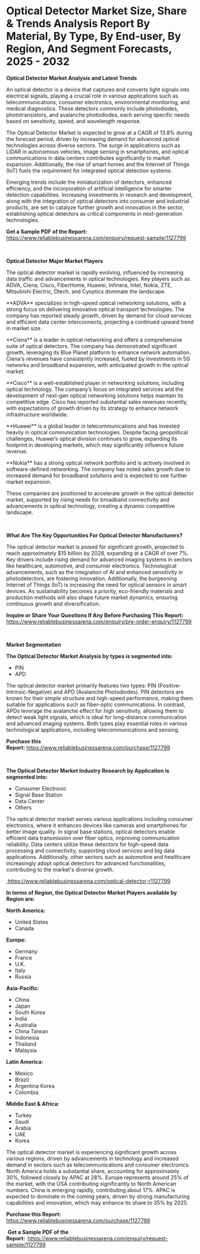 <p><h1>Optical Detector Market Size, Share & Trends Analysis Report By Material, By Type, By End-user, By Region, And Segment Forecasts, 2025 - 2032</h1></p><p><strong>Optical Detector Market Analysis and Latest Trends</strong></p>
<p><p>An optical detector is a device that captures and converts light signals into electrical signals, playing a crucial role in various applications such as telecommunications, consumer electronics, environmental monitoring, and medical diagnostics. These detectors commonly include photodiodes, phototransistors, and avalanche photodiodes, each serving specific needs based on sensitivity, speed, and wavelength response.</p><p>The Optical Detector Market is expected to grow at a CAGR of 13.8% during the forecast period, driven by increasing demand for advanced optical technologies across diverse sectors. The surge in applications such as LiDAR in autonomous vehicles, image sensing in smartphones, and optical communications in data centers contributes significantly to market expansion. Additionally, the rise of smart homes and the Internet of Things (IoT) fuels the requirement for integrated optical detection systems.</p><p>Emerging trends include the miniaturization of detectors, enhanced efficiency, and the incorporation of artificial intelligence for smarter detection capabilities. Increasing investments in research and development, along with the integration of optical detectors into consumer and industrial products, are set to catalyze further growth and innovation in the sector, establishing optical detectors as critical components in next-generation technologies.</p></p>
<p><strong>Get a Sample PDF of the Report:&nbsp;</strong> <a href="https://www.reliablebusinessarena.com/enquiry/request-sample/1127799?utm_campaign=3028&utm_medium=2&utm_source=Github&utm_content=ia&utm_term=17042025&utm_id=optical-detector">https://www.reliablebusinessarena.com/enquiry/request-sample/1127799</a></p>
<p>&nbsp;</p>
<p><strong>Optical Detector Major Market Players</strong></p>
<p><p>The optical detector market is rapidly evolving, influenced by increasing data traffic and advancements in optical technologies. Key players such as ADVA, Ciena, Cisco, FiberHome, Huawei, Infinera, Intel, Nokia, ZTE, Mitsubishi Electric, Dtech, and Cyoptics dominate the landscape.</p><p>**ADVA** specializes in high-speed optical networking solutions, with a strong focus on delivering innovative optical transport technologies. The company has reported steady growth, driven by demand for cloud services and efficient data center interconnects, projecting a continued upward trend in market size.</p><p>**Ciena** is a leader in optical networking and offers a comprehensive suite of optical detectors. The company has demonstrated significant growth, leveraging its Blue Planet platform to enhance network automation. Ciena's revenues have consistently increased, fueled by investments in 5G networks and broadband expansion, with anticipated growth in the optical market.</p><p>**Cisco** is a well-established player in networking solutions, including optical technology. The company’s focus on integrated services and the development of next-gen optical networking solutions helps maintain its competitive edge. Cisco has reported substantial sales revenues recently, with expectations of growth driven by its strategy to enhance network infrastructure worldwide.</p><p>**Huawei** is a global leader in telecommunications and has invested heavily in optical communication technologies. Despite facing geopolitical challenges, Huawei’s optical division continues to grow, expanding its footprint in developing markets, which may significantly influence future revenue.</p><p>**Nokia** has a strong optical network portfolio and is actively involved in software-defined networking. The company has noted sales growth due to increased demand for broadband solutions and is expected to see further market expansion.</p><p>These companies are positioned to accelerate growth in the optical detector market, supported by rising needs for broadband connectivity and advancements in optical technology, creating a dynamic competitive landscape.</p></p>
<p>&nbsp;</p>
<p><strong>What Are The Key Opportunities For Optical Detector Manufacturers?</strong></p>
<p><p>The optical detector market is poised for significant growth, projected to reach approximately $15 billion by 2028, expanding at a CAGR of over 7%. Key drivers include rising demand for advanced imaging systems in sectors like healthcare, automotive, and consumer electronics. Technological advancements, such as the integration of AI and enhanced sensitivity in photodetectors, are fostering innovation. Additionally, the burgeoning Internet of Things (IoT) is increasing the need for optical sensors in smart devices. As sustainability becomes a priority, eco-friendly materials and production methods will also shape future market dynamics, ensuring continuous growth and diversification.</p></p>
<p><strong>Inquire or Share Your Questions If Any Before Purchasing This Report:</strong> <a href="https://www.reliablebusinessarena.com/enquiry/pre-order-enquiry/1127799?utm_campaign=3028&utm_medium=2&utm_source=Github&utm_content=ia&utm_term=17042025&utm_id=optical-detector">https://www.reliablebusinessarena.com/enquiry/pre-order-enquiry/1127799</a></p>
<p>&nbsp;</p>
<p><strong>Market Segmentation</strong></p>
<p><strong>The Optical Detector Market Analysis by types is segmented into:</strong></p>
<p><ul><li>PIN</li><li>APD</li></ul></p>
<p><p>The optical detector market primarily features two types: PIN (Positive-Intrinsic-Negative) and APD (Avalanche Photodiodes). PIN detectors are known for their simple structure and high-speed performance, making them suitable for applications such as fiber-optic communications. In contrast, APDs leverage the avalanche effect for high sensitivity, allowing them to detect weak light signals, which is ideal for long-distance communication and advanced imaging systems. Both types play essential roles in various technological applications, including telecommunications and sensing.</p></p>
<p><strong>Purchase this Report:&nbsp;</strong><a href="https://www.reliablebusinessarena.com/purchase/1127799?utm_campaign=3028&utm_medium=2&utm_source=Github&utm_content=ia&utm_term=17042025&utm_id=optical-detector">https://www.reliablebusinessarena.com/purchase/1127799</a></p>
<p>&nbsp;</p>
<p><strong>The Optical Detector Market Industry Research by Application is segmented into:</strong></p>
<p><ul><li>Consumer Electronic</li><li>Signal Base Station</li><li>Data Center</li><li>Others</li></ul></p>
<p><p>The optical detector market serves various applications including consumer electronics, where it enhances devices like cameras and smartphones for better image quality. In signal base stations, optical detectors enable efficient data transmission over fiber optics, improving communication reliability. Data centers utilize these detectors for high-speed data processing and connectivity, supporting cloud services and big data applications. Additionally, other sectors such as automotive and healthcare increasingly adopt optical detectors for advanced functionalities, contributing to the market's diverse growth.</p></p>
<p><a href="https://www.reliablebusinessarena.com/optical-detector-r1127799?utm_campaign=3028&utm_medium=2&utm_source=Github&utm_content=ia&utm_term=17042025&utm_id=optical-detector">&nbsp;https://www.reliablebusinessarena.com/optical-detector-r1127799</a></p>
<p><strong>In terms of Region, the Optical Detector Market Players available by Region are:</strong></p>
<p>
    <p> <strong> North America: </strong>
        <ul>
            <li>United States</li>
            <li>Canada</li>
        </ul>
        </p> 
    <p> <strong> Europe: </strong>
        <ul>
            <li>Germany</li>
            <li>France</li>
            <li>U.K.</li>
            <li>Italy</li>
            <li>Russia</li>
        </ul>
        </p> 
    <p> <strong> Asia-Pacific: </strong>
        <ul>
            <li>China</li>
            <li>Japan</li>
            <li>South Korea</li>
            <li>India</li>
            <li>Australia</li>
            <li>China Taiwan</li>
            <li>Indonesia</li>
            <li>Thailand</li>
            <li>Malaysia</li>
        </ul>
        </p> 
    <p> <strong> Latin America: </strong>
        <ul>
            <li>Mexico</li>
            <li>Brazil</li>
            <li>Argentina Korea</li>
            <li>Colombia</li>
        </ul>
        </p> 
    <p> <strong> Middle East & Africa: </strong>
        <ul>
            <li>Turkey</li>
            <li>Saudi</li>
            <li>Arabia</li>
            <li>UAE</li>
            <li>Korea</li>
        </ul>
    </p>
    </p>
<p><p>The optical detector market is experiencing significant growth across various regions, driven by advancements in technology and increased demand in sectors such as telecommunications and consumer electronics. North America holds a substantial share, accounting for approximately 30%, followed closely by APAC at 28%. Europe represents around 25% of the market, with the USA contributing significantly to North American numbers. China is emerging rapidly, contributing about 17%. APAC is expected to dominate in the coming years, driven by strong manufacturing capabilities and innovation, which may enhance its share to 35% by 2025.</p></p>
<p><strong>Purchase this Report: </strong><a href="https://www.reliablebusinessarena.com/purchase/1127799?utm_campaign=3028&utm_medium=2&utm_source=Github&utm_content=ia&utm_term=17042025&utm_id=optical-detector">https://www.reliablebusinessarena.com/purchase/1127799</a></p>
<p>&nbsp;<strong>Get a Sample PDF of the Report:&nbsp;&nbsp;</strong><a href="https://www.reliablebusinessarena.com/enquiry/request-sample/1127799?utm_campaign=3028&utm_medium=2&utm_source=Github&utm_content=ia&utm_term=17042025&utm_id=optical-detector">https://www.reliablebusinessarena.com/enquiry/request-sample/1127799</a></p>
<p><strong></strong></p>
<p><p></p><p></p><p></p></p>